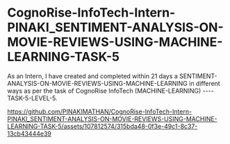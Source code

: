 # CognoRise-InfoTech-Intern-PINAKI_SENTIMENT-ANALYSIS-ON-MOVIE-REVIEWS-USING-MACHINE-LEARNING-TASK-5
As an Intern, I have created and completed within 21 days a SENTIMENT-ANALYSIS-ON-MOVIE-REVIEWS-USING-MACHINE-LEARNING in different ways as per the task of CognoRise InfoTech (MACHINE-LEARNING) ----TASK-5-LEVEL-5.


https://github.com/PINAKIMATHAN/CognoRise-InfoTech-Intern-PINAKI_SENTIMENT-ANALYSIS-ON-MOVIE-REVIEWS-USING-MACHINE-LEARNING-TASK-5/assets/107812574/315bda48-0f3e-49c1-8c37-13cb43444e39

